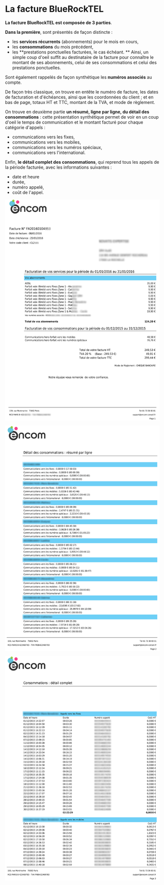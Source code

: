 # La facture BlueRockTEL

**La facture BlueRockTEL est composée de 3 parties**.

**Dans la première**, sont présentés de façon distincte :
* les **services récurrents** (abonnements) pour le mois en cours,
* les **consommations** du mois précédent,
* les **prestations ponctuelles facturées, le cas échéant.
**
Ainsi, un simple coup d'oeil suffit au destinataire de la facture pour connaître le montant de ses abonnements, celui de ses consommations et celui des prestations ponctuelles.

Sont également rappelés de façon synthétique les **numéros associés** au compte.

De façon très classique, on trouve en entête le numéro de facture, les dates de facturation et d'échéances, ainsi que les coordonnées du client ; et en bas de page, totaux HT et TTC, montant de la TVA, et mode de règlement.




On trouve en deuxième partie **un résumé, ligne par ligne, du détail des consommations** : cette présentation synthétique permet de voir en un coup d'oeil le temps de communication et le montant facturé pour chaque catégorie d'appels :
* communications vers les fixes,
* communications vers les mobiles,
* communications vers les numéros spéciaux,
* communications vers l'international.

Enfin, **le détail complet des consommations**, qui reprend tous les appels de la période facturée, avec les informations suivantes :
* date et heure
* durée,
* numéro appelé,
* coût de l'appel.




![](invoiceSample01Blur.jpg)


![](invoiceSample02Blur.jpg)


![](invoiceSample03Blur.jpg)

